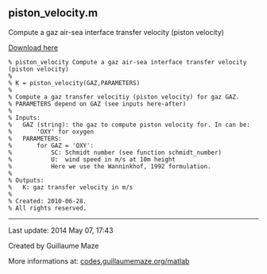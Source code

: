 ## piston\_velocity.m ##
Compute a gaz air-sea interface transfer velocity (piston velocity)

[Download here](http://guillaumemaze.googlecode.com/svn/trunk/matlab/codes/geophysic/piston_velocity.m)

```
% piston_velocity Compute a gaz air-sea interface transfer velocity (piston velocity)
%
% K = piston_velocity(GAZ,PARAMETERS)
% 
% Compute a gaz transfer velocitiy (piston velocity) for gaz GAZ.
% PARAMETERS depend on GAZ (see inputs here-after)
% 
% Inputs:
%	GAZ (string): the gaz to compute piston velocity for. In can be:
%		'OXY' for oxygen
%	PARAMETERS:
%		for GAZ = 'OXY':
%			SC: Schmidt number (see function schmidt_number)
%			U:  wind speed in m/s at 10m height
%			Here we use the Wanninkhof, 1992 formulation.
%
% Outputs:
%	K: gaz transfer velocity in m/s
%
% Created: 2010-06-28.
% All rights reserved.
```

---

Last update: 2014 May 07, 17:43

Created by Guillaume Maze

More informations at: [codes.guillaumemaze.org/matlab](http://codes.guillaumemaze.org/matlab)